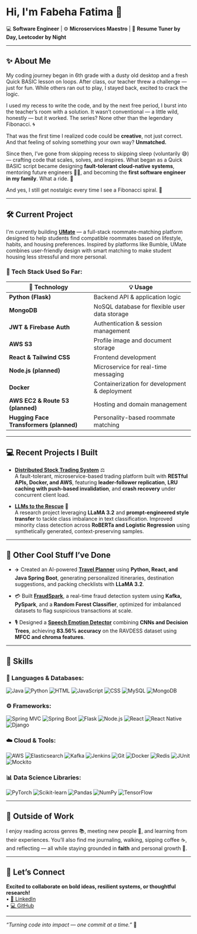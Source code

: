 # Hi, I'm Fabeha Fatima 👋  
💻 **Software Engineer** | ⚙️ **Microservices Maestro** | 📄 **Resume Tuner by Day, Leetcoder by Night**

---

## ✨ About Me  
My coding journey began in 6th grade with a dusty old desktop and a fresh Quick BASIC lesson on loops. After class, our teacher threw a challenge — just for fun. While others ran out to play, I stayed back, excited to crack the logic.

I used my recess to write the code, and by the next free period, I burst into the teacher’s room with a solution. It wasn’t conventional — a little wild, honestly — but it worked. The series? None other than the legendary Fibonacci. 🌀

That was the first time I realized code could be **creative**, not just correct. And that feeling of solving something your own way? **Unmatched.**

Since then, I’ve gone from skipping recess to skipping sleep (voluntarily 😅) — crafting code that scales, solves, and inspires. What began as a Quick BASIC script became designing **fault-tolerant cloud-native systems**, mentoring future engineers 👩‍🏫, and becoming the **first software engineer in my family**. What a ride. 🚀

And yes, I still get nostalgic every time I see a Fibonacci spiral. 🐚

---

## 🛠️ Current Project  

I'm currently building [**UMate**](https://github.com/fabihafatima/UMateFinder) — a full-stack roommate-matching platform designed to help students find compatible roommates based on lifestyle, habits, and housing preferences. Inspired by platforms like Bumble, UMate combines user-friendly design with smart matching to make student housing less stressful and more personal.

### 🔹 Tech Stack Used So Far:

| **🔧 Technology**                     | **💡 Usage**                                    |
|--------------------------------------|-------------------------------------------------|
| **Python (Flask)**                   | Backend API & application logic                 |
| **MongoDB**                          | NoSQL database for flexible user data storage   |
| **JWT & Firebase Auth**              | Authentication & session management             |
| **AWS S3**                           | Profile image and document storage              |
| **React & Tailwind CSS**             | Frontend development                            |
| **Node.js (planned)**                | Microservice for real-time messaging            |
| **Docker**                           | Containerization for development & deployment   |
| **AWS EC2 & Route 53 (planned)**     | Hosting and domain management                   |
| **Hugging Face Transformers (planned)** | Personality-based roommate matching           |

---

## 💻 Recent Projects I Built

- [**Distributed Stock Trading System**](https://github.com/fabihafatima/TradeNet) ⚖️  
  A fault-tolerant, microservice-based trading platform built with **RESTful APIs, Docker, and AWS**, featuring **leader-follower replication**, **LRU caching with push-based invalidation**, and **crash recovery** under concurrent client load.

- [**LLMs to the Rescue**](https://github.com/fabihafatima/llms-to-the-rescue) 🧠  
  A research project leveraging **LLaMA 3.2** and **prompt-engineered style transfer** to tackle class imbalance in text classification. Improved minority class detection across **RoBERTa and Logistic Regression** using synthetically generated, context-preserving samples.

---

## 🚀 Other Cool Stuff I’ve Done

- ✈️ Created an AI-powered [**Travel Planner**](https://github.com/fabihafatima/travel-planner) using **Python, React, and Java Spring Boot**, generating personalized itineraries, destination suggestions, and packing checklists with **LLaMA 3.2**.

- 💳 Built [**FraudSpark**](https://github.com/fabihafatima/FraudSpark-Real-Time-Fraud-Detection-System), a real-time fraud detection system using **Kafka, PySpark**, and a **Random Forest Classifier**, optimized for imbalanced datasets to flag suspicious transactions at scale.

- 🎙️ Designed a [**Speech Emotion Detector**](https://github.com/fabihafatima/Speech-Emotion-Detector-using-Deep-Learning) combining **CNNs and Decision Trees**, achieving **83.56% accuracy** on the RAVDESS dataset using **MFCC and chroma features**.

---

## 🧠 Skills

### 💬 Languages & Databases:
![Java](https://img.shields.io/badge/Java-ED8B00?style=for-the-badge&logo=java&logoColor=white)
![Python](https://img.shields.io/badge/Python-3776AB?style=for-the-badge&logo=python&logoColor=white)
![HTML](https://img.shields.io/badge/HTML-239120?style=for-the-badge&logo=html5&logoColor=white)
![JavaScript](https://img.shields.io/badge/JavaScript-323330?style=for-the-badge&logo=javascript&logoColor=white)
![CSS](https://img.shields.io/badge/CSS-1572B6?style=for-the-badge&logo=css3&logoColor=white)
![MySQL](https://img.shields.io/badge/MySQL-00000F?style=for-the-badge&logo=mysql&logoColor=white)
![MongoDB](https://img.shields.io/badge/MongoDB-47A248?style=for-the-badge&logo=mongodb&logoColor=white)

### ⚙️ Frameworks:
![Spring MVC](https://img.shields.io/badge/Spring_MVC-6DB33F?style=for-the-badge&logo=spring&logoColor=white)
![Spring Boot](https://img.shields.io/badge/Spring_Boot-6DB33F?style=for-the-badge&logo=spring-boot&logoColor=white)
![Flask](https://img.shields.io/badge/Flask-000000?style=for-the-badge&logo=flask&logoColor=white)
![Node.js](https://img.shields.io/badge/Node.js-339933?style=for-the-badge&logo=node.js&logoColor=white)
![React](https://img.shields.io/badge/React-20232A?style=for-the-badge&logo=react&logoColor=61DAFB)
![React Native](https://img.shields.io/badge/React_Native-20232A?style=for-the-badge&logo=react&logoColor=61DAFB)
![Django](https://img.shields.io/badge/Django-092E20?style=for-the-badge&logo=django&logoColor=white)

### ☁️ Cloud & Tools:
![AWS](https://img.shields.io/badge/AWS-232F3E?style=for-the-badge&logo=amazon-aws&logoColor=white)
![Elasticsearch](https://img.shields.io/badge/Elasticsearch-005571?style=for-the-badge&logo=elasticsearch&logoColor=white)
![Kafka](https://img.shields.io/badge/Kafka-231F20?style=for-the-badge&logo=apache-kafka&logoColor=white)
![Jenkins](https://img.shields.io/badge/Jenkins-D24939?style=for-the-badge&logo=jenkins&logoColor=white)
![Git](https://img.shields.io/badge/Git-F05032?style=for-the-badge&logo=git&logoColor=white)
![Docker](https://img.shields.io/badge/Docker-2496ED?style=for-the-badge&logo=docker&logoColor=white)
![Redis](https://img.shields.io/badge/Redis-DC382D?style=for-the-badge&logo=redis&logoColor=white)
![JUnit](https://img.shields.io/badge/JUnit-25A162?style=for-the-badge&logo=junit5&logoColor=white)
![Mockito](https://img.shields.io/badge/Mockito-25A162?style=for-the-badge&logo=mockito&logoColor=white)

### 📊 Data Science Libraries:
![PyTorch](https://img.shields.io/badge/PyTorch-EE4C2C?style=for-the-badge&logo=pytorch&logoColor=white)
![Scikit-learn](https://img.shields.io/badge/Scikit--learn-F7931E?style=for-the-badge&logo=scikit-learn&logoColor=white)
![Pandas](https://img.shields.io/badge/Pandas-150458?style=for-the-badge&logo=pandas&logoColor=white)
![NumPy](https://img.shields.io/badge/NumPy-013243?style=for-the-badge&logo=numpy&logoColor=white)
![TensorFlow](https://img.shields.io/badge/TensorFlow-FF6F00?style=for-the-badge&logo=tensorflow&logoColor=white)

---

## 🌱 Outside of Work  
I enjoy reading across genres 📚, meeting new people 🤝, and learning from their experiences. You’ll also find me journaling, walking, sipping coffee ☕, and reflecting — all while staying grounded in **faith** and personal growth 🌙.

---

## 🤝 Let’s Connect  
**Excited to collaborate on bold ideas, resilient systems, or thoughtful research!**  
• [💼 LinkedIn](https://www.linkedin.com/in/fabeha-fatima-37910b72/)  
• [💻 GitHub](https://github.com/fabihafatima)

---

_“Turning code into impact — one commit at a time.”_ 💫
